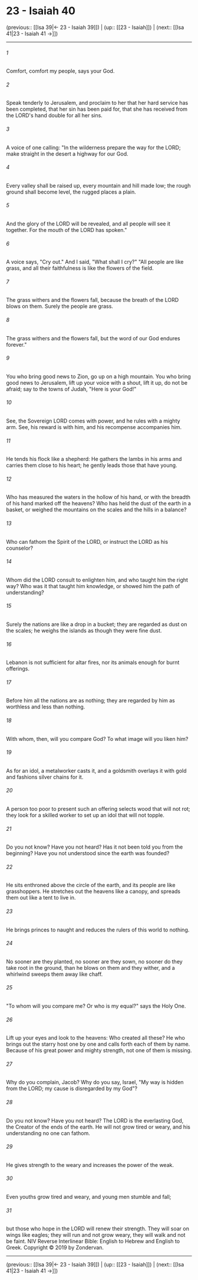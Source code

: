 # 23 - Isaiah 40

(previous:: [[Isa 39|← 23 - Isaiah 39]]) | (up:: [[23 - Isaiah]]) | (next:: [[Isa 41|23 - Isaiah 41 →]])

***


###### 1 
Comfort, comfort my people, says your God. 

###### 2 
Speak tenderly to Jerusalem, and proclaim to her that her hard service has been completed, that her sin has been paid for, that she has received from the LORD's hand double for all her sins. 

###### 3 
A voice of one calling: "In the wilderness prepare the way for the LORD; make straight in the desert a highway for our God. 

###### 4 
Every valley shall be raised up, every mountain and hill made low; the rough ground shall become level, the rugged places a plain. 

###### 5 
And the glory of the LORD will be revealed, and all people will see it together. For the mouth of the LORD has spoken." 

###### 6 
A voice says, "Cry out." And I said, "What shall I cry?" "All people are like grass, and all their faithfulness is like the flowers of the field. 

###### 7 
The grass withers and the flowers fall, because the breath of the LORD blows on them. Surely the people are grass. 

###### 8 
The grass withers and the flowers fall, but the word of our God endures forever." 

###### 9 
You who bring good news to Zion, go up on a high mountain. You who bring good news to Jerusalem, lift up your voice with a shout, lift it up, do not be afraid; say to the towns of Judah, "Here is your God!" 

###### 10 
See, the Sovereign LORD comes with power, and he rules with a mighty arm. See, his reward is with him, and his recompense accompanies him. 

###### 11 
He tends his flock like a shepherd: He gathers the lambs in his arms and carries them close to his heart; he gently leads those that have young. 

###### 12 
Who has measured the waters in the hollow of his hand, or with the breadth of his hand marked off the heavens? Who has held the dust of the earth in a basket, or weighed the mountains on the scales and the hills in a balance? 

###### 13 
Who can fathom the Spirit of the LORD, or instruct the LORD as his counselor? 

###### 14 
Whom did the LORD consult to enlighten him, and who taught him the right way? Who was it that taught him knowledge, or showed him the path of understanding? 

###### 15 
Surely the nations are like a drop in a bucket; they are regarded as dust on the scales; he weighs the islands as though they were fine dust. 

###### 16 
Lebanon is not sufficient for altar fires, nor its animals enough for burnt offerings. 

###### 17 
Before him all the nations are as nothing; they are regarded by him as worthless and less than nothing. 

###### 18 
With whom, then, will you compare God? To what image will you liken him? 

###### 19 
As for an idol, a metalworker casts it, and a goldsmith overlays it with gold and fashions silver chains for it. 

###### 20 
A person too poor to present such an offering selects wood that will not rot; they look for a skilled worker to set up an idol that will not topple. 

###### 21 
Do you not know? Have you not heard? Has it not been told you from the beginning? Have you not understood since the earth was founded? 

###### 22 
He sits enthroned above the circle of the earth, and its people are like grasshoppers. He stretches out the heavens like a canopy, and spreads them out like a tent to live in. 

###### 23 
He brings princes to naught and reduces the rulers of this world to nothing. 

###### 24 
No sooner are they planted, no sooner are they sown, no sooner do they take root in the ground, than he blows on them and they wither, and a whirlwind sweeps them away like chaff. 

###### 25 
"To whom will you compare me? Or who is my equal?" says the Holy One. 

###### 26 
Lift up your eyes and look to the heavens: Who created all these? He who brings out the starry host one by one and calls forth each of them by name. Because of his great power and mighty strength, not one of them is missing. 

###### 27 
Why do you complain, Jacob? Why do you say, Israel, "My way is hidden from the LORD; my cause is disregarded by my God"? 

###### 28 
Do you not know? Have you not heard? The LORD is the everlasting God, the Creator of the ends of the earth. He will not grow tired or weary, and his understanding no one can fathom. 

###### 29 
He gives strength to the weary and increases the power of the weak. 

###### 30 
Even youths grow tired and weary, and young men stumble and fall; 

###### 31 
but those who hope in the LORD will renew their strength. They will soar on wings like eagles; they will run and not grow weary, they will walk and not be faint. NIV Reverse Interlinear Bible: English to Hebrew and English to Greek. Copyright © 2019 by Zondervan.

***

(previous:: [[Isa 39|← 23 - Isaiah 39]]) | (up:: [[23 - Isaiah]]) | (next:: [[Isa 41|23 - Isaiah 41 →]])
